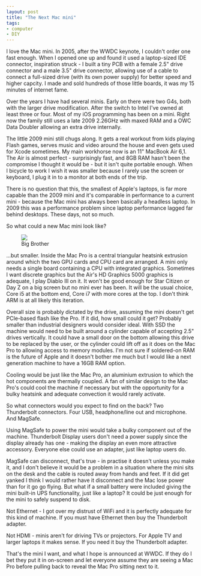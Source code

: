 ```yaml
---
layout: post
title: "The Next Mac mini"
tags:
- computer
- DIY
---
```

<meta charset="utf-8"> 
I love the Mac mini. In 2005, after the WWDC keynote, I couldn't order one fast enough. When I opened one up and found it used a laptop-sized IDE connector, inspiration struck - I built a tiny PCB with a female 2.5" drive connector and a male 3.5" drive connector, allowing use of a cable to connect a full-sized drive (with its own power supply) for better speed and higher capcity. I made and sold hundreds of those little boards, it was my 15 minutes of internet fame.  

Over the years I have had several minis. Early on there were two G4s, both with the larger drive modification. After the switch to Intel I've owned at least three or four. Most of my iOS programming has been on a mini. Right now the family still uses a late 2009 2.26GHz with maxed RAM and a OWC Data Doubler allowing an extra drive internally.  

The little 2009 mini still chugs along. It gets a real workout from kids playing Flash games, serves music and video around the house and even gets used for Xcode sometimes. My main workhorse now is an 11" MacBook Air 6,1. The Air is almost perfect - surprisingly fast, and 8GB RAM hasn't been the compromise I thought it would be - but it isn't quite portable enough. When I bicycle to work I wish it was smaller because I rarely use the screen or keyboard, I plug it in to a monitor at both ends of the trip.  

There is no question that this, the smallest of Apple's laptops, is far more capable than the 2009 mini and it's comparable in performance to a current mini - because the Mac mini has always been basically a headless laptop. In 2009 this was a performance problem since laptop performance lagged far behind desktops. These days, not so much.  

So what could a new Mac mini look like?  
<figure>
<img src="{{ site.baseurl }}/assets/hero_macpro.png?raw=true">
<figcaption>Big Brother</figcaption>
</figure>
...but smaller. Inside the Mac Pro is a central triangular heatsink extrusion around which the two GPU cards and CPU card are arranged. A mini only needs a single board containing a CPU with integrated graphics. Sometimes I want discrete graphics but the Air's HD Graphics 5000 graphics is adequate, I play Diablo III on it. It won't be good enough for Star Citizen or Day Z on a big screen but no mini ever has been. It will be the usual choice, Core i5 at the bottom end, Core i7 with more cores at the top. I don't think ARM is at all likely this iteration.  

Overall size is probably dictated by the drive, assuming the mini doesn't get PCIe-based flash like the Pro. If it did, how small could it get? Probably smaller than industrial designers would consider ideal. With SSD the machine would need to be built around a cylinder capable of accepting 2.5" drives vertically. It could have a small door on the bottom allowing this drive to be replaced by the user, or the cylinder could lift off as it does on the Mac Pro to allowing access to memory modules. I'm not sure if soldered-on RAM is the future of Apple and it doesn't bother me much but I would like a next generation machine to have a 16GB RAM option.  

Cooling would be just like the Mac Pro, an aluminium extrusion to which the hot components are thermally coupled. A fan of similar design to the Mac Pro's could cool the machine if necessary but with the opportunity for a bulky heatsink and adequate convection it would rarely activate.  

So what connectors would you expect to find on the back? Two Thunderbolt connectors. Four USB, headphone/line out and microphone. And MagSafe.  

Using MagSafe to power the mini would take a bulky component out of the machine. Thunderbolt Display users don't need a power supply since the display already has one - making the display an even more attractive accessory. Everyone else could use an adapter, just like laptop users do.  

MagSafe can disconnect, that's true - in practise it doesn't unless you make it, and I don't believe it would be a problem in a situation where the mini sits on the desk and the cable is routed away from hands and feet. If it did get yanked I think I would rather have it disconnect and the Mac lose power than for it go go flying. But what if a small battery were included giving the mini built-in UPS functionality, just like a laptop? It could be just enough for the mini to safely suspend to disk.  

Not Ethernet - I got over my distrust of WiFi and it is perfectly adequate for this kind of machine. If you must have Ethernet then buy the Thunderbolt adapter.  

Not HDMI - minis aren't for driving TVs or projectors. For Apple TV and larger laptops it makes sense. If you need it buy the Thunderbolt adapter.  

That's the mini I want, and what I hope is announced at WWDC. If they do I bet they put it in on-screen and let everyone assume they are seeing a Mac Pro before pulling back to reveal the Mac Pro sitting next to it.